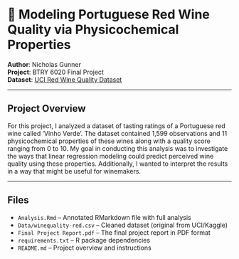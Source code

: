 # 🍷 Modeling Portuguese Red Wine Quality via Physicochemical Properties

**Author**: Nicholas Gunner  
**Project**: BTRY 6020 Final Project  
**Dataset**: [UCI Red Wine Quality Dataset](https://www.kaggle.com/datasets/uciml/red-wine-quality-cortez-et-al-2009)  

---

## Project Overview

For this project, I analyzed a dataset of tasting ratings of a Portuguese red wine called ‘Vinho Verde’. The dataset contained 1,599 observations and 11 physicochemical properties of these wines along with a quality score ranging from 0 to 10. My goal in conducting this analysis was to investigate the ways that linear regression modeling could predict perceived wine quality using these properties. Additionally, I wanted to interpret the results in a way that might be useful for winemakers.

---

## Files

- `Analysis.Rmd` – Annotated RMarkdown file with full analysis  
- `Data/winequality-red.csv` – Cleaned dataset (original from UCI/Kaggle)  
- `Final Project Report.pdf` – The final project report in PDF format  
- `requirements.txt` – R package dependencies
- `README.md` – Project overview and instructions
